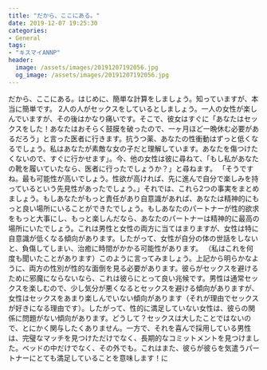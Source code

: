 ```yaml
---
title: "だから、ここにある。"
date: 2019-12-07 19:25:30
categories:
- General
tags:
- "キスマイANNP"
header:
  image: /assets/images/20191207192056.jpg
  og_image: /assets/images/20191207192056.jpg
---
```


だから、ここにある。はじめに、簡単な計算をしましょう。知っていますが、本当に簡単です。 2人の人がセックスをしているとしましょう。一人の女性が楽しんでいますが、その後はかなり痛いです。そこで、彼女はすぐに「あなたはセックスをした！あなたはおそらく鼓膜を破ったので、一ヶ月ほど一晩休む必要があるだろう」と言った医者に行きます。抗うつ薬、あなたの性衝動はずっと低くなるでしょう。私はあなたが素敵な女の子だと理解しています。あなたを傷つけたくないので、すぐに行かせます」。今、他の女性は彼に尋ねて、「もし私があなたの靴を履いていたなら、医者に行ったでしょうか？」と尋ねます。 「そうですね。最も可能性が高いでしょう。性欲が高ければ、先に進んで自分で楽しみを持っているという先見性があったでしょう。」それでは、これら2つの事実をまとめましょう。もしあなたがもっと責任があり自意識があれば、あなたは精神的にもっと良い場所にいることができたでしょう。もしあなたのパートナーが性的欲求をもっと大事にし、もっと楽しんだなら、あなたのパートナーは精神的に最高の場所にいたでしょう。これは男性と女性の両方に当てはまりますが、女性は特に自意識が低くなる傾向があります。したがって、女性が自分の体の世話をしないと、負傷してしまい、治癒に時間がかかる可能性があります。 （私はこれを何度も聞いたことがあります）このように言ってみましょう。上記から明らかなように、両方の性別が性的な面倒を見る必要があります。彼らがセックスを避けるために邪魔にならないなら、これは彼らにとって良い兆候です。男性は通常セックスを楽しむので、少し気分が悪くなるとセックスを避ける傾向がありますが、女性はセックスをあまり楽しんでいない傾向があります（それが理由でセックスが好きになる理由です）。したがって、性的に満足していない女性は、彼らの関係に問題がない傾向があります。どうして？セックスは大したことではないので、とにかく関与したくありません。一方で、それを喜んで採用している男性は、完璧なマッチを見つけただけでなく、長期的なコミットメントを見つけました。ベッドの中だけでなく、その外でも。これはまた、彼らが彼らを気遣うパートナーにとても満足していることを意味します！に
